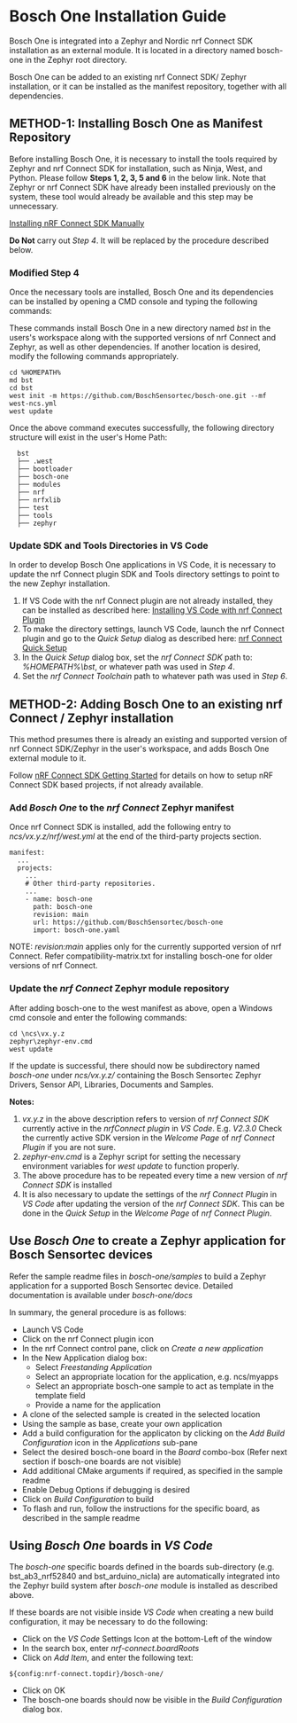 # Bosch One Installation Guide

Bosch One is integrated into a Zephyr and Nordic nrf Connect SDK installation as an external module. It is located in a directory named bosch-one in the Zephyr root directory.

Bosch One can be added to an existing nrf Connect SDK/ Zephyr installation, or it can be installed as the manifest repository, together with all dependencies.

## METHOD-1: Installing Bosch One as Manifest Repository

Before installing Bosch One, it is necessary to install the tools required by Zephyr and nrf Connect SDK for installation, such as Ninja, West, and Python. Please follow **Steps 1, 2, 3, 5 and 6** in the below link. Note that Zephyr or nrf Connect SDK have already been installed previously on the system, these tool would already be available and this step may be unnecessary.

[Installing nRF Connect SDK Manually](https://developer.nordicsemi.com/nRF_Connect_SDK/doc/latest/nrf/getting_started/installing.html#gs-installing)

**Do Not** carry out *Step 4*. It will be replaced by the procedure described below.

### Modified Step 4
Once the necessary tools are installed, Bosch One and its dependencies can be installed by opening a CMD console and typing the following commands:

These commands install Bosch One in a new directory named *bst* in the users's workspace along with the supported versions of nrf Connect and Zephyr, as well as other dependencies. If another location is desired, modify the following commands appropriately.

```
cd %HOMEPATH%
md bst
cd bst
west init -m https://github.com/BoschSensortec/bosch-one.git --mf west-ncs.yml
west update

```

Once the above command executes successfully, the following directory structure will exist in the user's Home Path:

```
  bst
  ├── .west
  ├── bootloader
  ├── bosch-one
  ├── modules
  ├── nrf
  ├── nrfxlib
  ├── test
  ├── tools
  ├── zephyr
```
### Update SDK and Tools Directories in VS Code

In order to develop Bosch One applications in VS Code, it is necessary to update the nrf Connect plugin SDK and Tools directory settings to point to the new Zephyr installation.

1. If VS Code with the nrf Connect plugin are not already installed, they can be installed as described here: 
[Installing VS Code with nrf Connect Plugin](https://nrfconnect.github.io/vscode-nrf-connect/get_started/install.html)
2. To make the directory settings, launch VS Code, launch the nrf Connect plugin and go to the *Quick Setup* dialog as described here:  [nrf Connect Quick Setup](https://nrfconnect.github.io/vscode-nrf-connect/get_started/quick_setup.html)
3. In the *Quick Setup* dialog box, set the *nrf Connect SDK* path to: *%HOMEPATH%\bst*, or whatever path was used in *Step 4*.
4. Set the *nrf Connect Toolchain* path to whatever path was used in *Step 6*.

## METHOD-2: Adding Bosch One to an existing nrf Connect / Zephyr installation

This method presumes there is already an existing and supported version of nrf Connect SDK/Zephyr in the user's workspace, and adds Bosch One external module to it.

Follow [nRF Connect SDK Getting Started](https://developer.nordicsemi.com/nRF_Connect_SDK/doc/latest/nrf/gs_installing.html)
for details on how to setup nRF Connect SDK based projects, if not already available.

### Add *Bosch One* to the *nrf Connect* Zephyr manifest
Once nrf Connect SDK is installed, add the following entry to *ncs/vx.y.z/nrf/west.yml* 
at the end of the third-party projects section.
```
manifest:
  ...
  projects:
    ...
    # Other third-party repositories.
    ...
    - name: bosch-one
      path: bosch-one
      revision: main
      url: https://github.com/BoschSensortec/bosch-one
      import: bosch-one.yaml
```

NOTE: *revision:main* applies only for the currently supported version of nrf Connect. Refer compatibility-matrix.txt
for installing bosch-one for older versions of nrf Connect.

### Update the *nrf Connect* Zephyr module repository 

After adding bosch-one to the west manifest as above, open a Windows cmd console 
 and enter the following commands:

```
cd \ncs\vx.y.z
zephyr\zephyr-env.cmd
west update
```
If the update is successful, there should now be subdirectory named *bosch-one* under *ncs/vx.y.z/* containing the Bosch Sensortec Zephyr Drivers, Sensor API, Libraries, Documents and Samples.

**Notes:**
1. *vx.y.z* in the above description refers to version of *nrf Connect SDK* currently active in the *nrfConnect plugin*
in *VS Code*. E.g. *V2.3.0* Check the currently active SDK version in the *Welcome Page* of *nrf Connect Plugin* if you are not sure.
2. *zephyr-env.cmd* is a Zephyr script for setting the necessary environment variables for *west update* to function properly.
3. The above procedure has to be repeated every time a new version of *nrf Connect SDK* is installed
4. It is also necessary to update the settings of the *nrf Connect Plugin* in *VS Code* after updating the version of the 
*nrf Connect SDK*. This can be done in the *Quick Setup* in the *Welcome Page* of  *nrf Connect Plugin*.

## Use *Bosch One* to create a Zephyr application for Bosch Sensortec devices
Refer the sample readme files in *bosch-one/samples* to build a Zephyr application for a supported Bosch Sensortec device. Detailed documentation is available under *bosch-one/docs*

In summary, the general procedure is as follows:
- Launch VS Code
- Click on the nrf Connect plugin icon
- In the nrf Connect control pane, click on *Create a new application*
- In the New Application dialog box:
  - Select *Freestanding Application*
  - Select an appropriate location for the application, e.g. ncs/myapps
  - Select an appropriate bosch-one sample to act as template in the template field
  - Provide a name for the application
- A clone of the selected sample is created in the selected location
- Using the sample as base, create your own application
- Add a build configuration for the applicaton by clicking on the *Add Build Configuration* icon in the *Applications* sub-pane
- Select the desired bosch-one board in the *Board* combo-box (Refer next section if bosch-one boards are not visible)
- Add additional CMake arguments if required, as specified in the sample readme
- Enable Debug Options if debugging is desired
- Click on *Build Configuration* to build
- To flash and run, follow the instructions for the specific board, as described in the sample readme

## Using *Bosch One* boards in *VS Code*

The *bosch-one* specific boards defined in the boards sub-directory (e.g. bst_ab3_nrf52840 and bst_arduino_nicla) are automatically
integrated into the Zephyr build system after *bosch-one* module is installed as described above.

If these boards are not visible inside *VS Code* when creating a new build configuration, it may be necessary to do the following:

- Click on the *VS Code* Settings Icon at the bottom-Left of the window
- In the search box, enter *nrf-connect.boardRoots*
- Click on *Add Item*, and enter the following text:
```
${config:nrf-connect.topdir}/bosch-one/
```
- Click on OK
- The bosch-one boards should now be visible in the *Build Configuration* dialog box.
